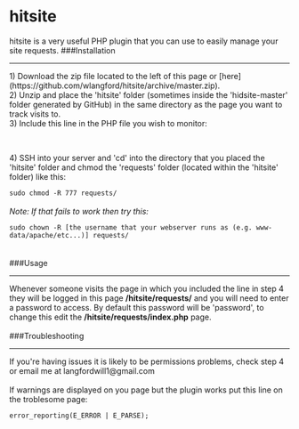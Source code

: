 hitsite
=======
hitsite is a very useful PHP plugin that you can use to easily manage your site requests.
###Installation
<hr>
1) Download the zip file located to the left of this page or [here](https://github.com/wlangford/hitsite/archive/master.zip).<br>
2) Unzip and place the 'hitsite' folder (sometimes inside the 'hidsite-master' folder generated by GitHub) in the same directory as the page you want to track visits to.<br>
3) Include this line in the PHP file you wish to monitor:<br>
<code>
<?php
require_once('hitsite/hitsite.php');
?>
</code><br>
4) SSH into your server and 'cd' into the directory that you placed the 'hitsite' folder and chmod the 'requests' folder (located within the 'hitsite' folder) like this:<br>
<code>
sudo chmod -R 777 requests/
</code> <br>
<i>Note: If that fails to work then try this: </i><br>
<code>
sudo chown -R [the username that your webserver runs as (e.g. www-data/apache/etc...)] requests/
</code> 
<br><br>
###Usage
<hr>
Whenever someone visits the page in which you included the line in step 4 they will be logged in this page <b>/hitsite/requests/</b> and you will need to enter a password to access. By default this password will be 'password', to change this edit the <b>/hitsite/requests/index.php</b> page.
<br><br>
###Troubleshooting
<hr>
If you're having issues it is likely to be permissions problems, check step 4 or email me at langfordwill1@gmail.com<br><br>
If warnings are displayed on you page but the plugin works put this line on the troblesome page:<br>
<code>
error_reporting(E_ERROR | E_PARSE);
</code>
